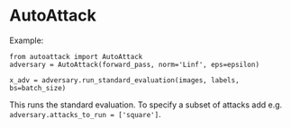 # AutoAttack

Example:

```
from autoattack import AutoAttack
adversary = AutoAttack(forward_pass, norm='Linf', eps=epsilon)

x_adv = adversary.run_standard_evaluation(images, labels, bs=batch_size)
```

This runs the standard evaluation. To specify a subset of attacks add e.g. `adversary.attacks_to_run = ['square']`.
